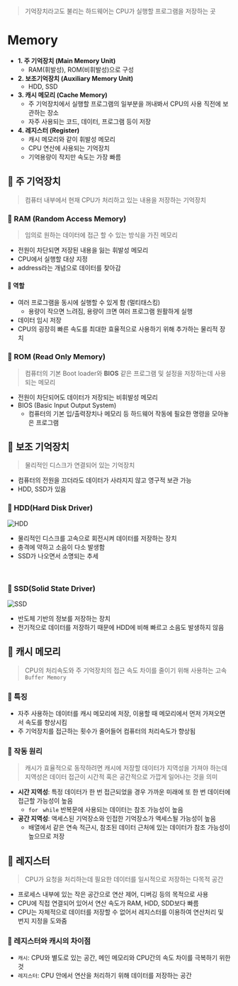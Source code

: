 > 기억장치라고도 불리는 하드웨어는 CPU가 실행할 프로그램을 저장하는 곳
# Memory 

- **1. 주 기억장치 (Main Memory Unit)**
  - RAM(휘발성), ROM(비휘발성)으로 구성
- **2. 보조기억장치 (Auxiliary Memory Unit)**
  - HDD, SSD
- **3. 캐시 메모리 (Cache Memory)**
  - 주 기억장치에서 실행할 프로그램의 일부분을 꺼내봐서 CPU의 사용 직전에 보관하는 장소
  - 자주 사용되는 코드, 데이터, 프로그램 등이 저장
- **4. 레지스터 (Register)**
  - 캐시 메모리와 같이 휘발성 메모리
  - CPU 연산에 사용되는 기억장치
  - 기억용량이 작지만 속도는 가장 빠름

## 📌 주 기억장치
> 컴퓨터 내부에서 현재 CPU가 처리하고 있는 내용을 저장하는 기억장치
### 📎 RAM (Random Access Memory)
> 임의로 원하는 데이터에 접근 할 수 있는 방식을 가진 메모리
- 전원이 차단되면 저장된 내용을 잃는 휘발성 메모리
- CPU에서 실행할 대상 지정
- address라는 개념으로 데이터를 찾아감
#### 🔎 역할
- 여러 프로그램을 동시에 실행할 수 있게 함 (멀티태스킹)
  - 용량이 작으면 느려짐, 용량이 크면 여러 프로그램 원활하게 실행
- 데이터 임시 저장
- CPU의 굉장히 빠른 속도를 최대한 효율적으로 사용하기 위해 추가하는 물리적 장치

### 📎 ROM (Read Only Memory)
> 컴퓨터의 기본 Boot loader와 **BIOS** 같은 프로그램 및 설정을 저장하는데 사용되는 메모리
- 전원이 차단되어도 데이터가 저장되는 비휘발성 메모리
- BIOS (Basic Input Output System)
  - 컴퓨터의 기본 입/출력장치나 메모리 등 하드웨어 작동에 필요한 명령을 모아놓은 프로그램

## 📌 보조 기억장치
>  물리적인 디스크가 연결되어 있는 기억장치
- 컴퓨터의 전원을 끄더라도 데이터가 사라지지 않고 영구적 보관 가능
- HDD, SSD가 있음

### 📎 HDD(Hard Disk Driver)
![HDD](https://velog.velcdn.com/images/alicesykim95/post/ba2791af-5231-4ec9-a2fb-0926d9d29821/%5B%E1%84%89%E1%85%A1%E1%84%8C%E1%85%B5%E1%86%AB%E1%84%8C%E1%85%A1%E1%84%85%E1%85%AD%5D%20%E1%84%8E%E1%85%A1%E1%84%85%E1%85%A3%E1%86%BC%E1%84%8B%E1%85%AD%E1%86%BC%20%E1%84%92%E1%85%A1%E1%84%83%E1%85%B3%E1%84%83%E1%85%B3%E1%84%85%E1%85%A1%E1%84%8B%E1%85%B5%E1%84%87%E1%85%B3%20Endurastar%20J4K320(1).jpeg)

- 물리적인 디스크를 고속으로 회전시켜 데이터를 저장하는 장치
- 충격에 약하고 소음이 다소 발생함
- SSD가 나오면서 소명되는 추세

<br>

### 📎 SSD(Solid State Driver)
![SSD](https://velog.velcdn.com/images%2Falicesykim95%2Fpost%2F8ef1ca38-7f9d-4d71-af54-85de9f55cd12%2Fintel-ssd-670p_720.jpeg)

- 반도체 기반의 정보를 저장하는 장치
- 전기적으로 데이터를 저장하기 때문에 HDD에 비해 빠르고 소음도 발생하지 않음

## 📌 캐시 메모리
> CPU의 처리속도와 주 기억장치의 접근 속도 차이를 줄이기 위해 사용하는 고속 `Buffer Memory`

### 📎 특징
- 자주 사용하는 데이터를 캐시 메모리에 저장, 이용할 때  메모리에서 먼저 가져오면서 속도를 향상시킴
- 주 기억장치를 접근하는 횟수가 줄어들어 컴퓨터의 처리속도가 향상됨

### 📎 작동 원리
> 캐시가 효율적으로 동작하려면 캐시에 저장할 데이터가 지역성을 가져야 하는데 지역성은 데이터 접근이 시간적 혹은 공간적으로 가깝게 일어나는 것을 의미

- **시간 지역성**: 특정 데이터가 한 번 접근되었을 경우 가까운 미래에 또 한 번 데이터에 접근할 가능성이 높음
  - `for ` `while` 반복문에 사용되는 데이터는 참조 가능성이 높음
- **공간 지역성**: 액세스된 기억장소와 인접한 기억장소가 액세스될 가능성이 높음
  - 배열에서 같은 연속 적근시, 참조된 데이터 근처에 있는 데이터가 참조 가능성이 높으므로 저장

## 📌 레지스터
> CPU가 요청을 처리하는데 필요한 데이터를 일시적으로 저장하는 다목적 공간
- 프로세스 내부에 있는 작은 공간으로 연산 제어, 디버깅 등의 목적으로 사용
- CPU에 직접 연결되어 있어서 연산 속도가 RAM, HDD, SDD보다 빠름
- CPU는 자체적으로 데이터를 저장할 수 없어서 레지스터를 이용하여 연산처리 및 번지 지정을 도와줌

### 📎 레지스터와 캐시의 차이점
- `캐시`: CPU와 별도로 있는 공간, 메인 메모리와 CPU간의 속도 차이를 극복하기 위한 것
- `레지스터`: CPU 안에서 연산을 처리하기 위해 데이터를 저장하는 공간